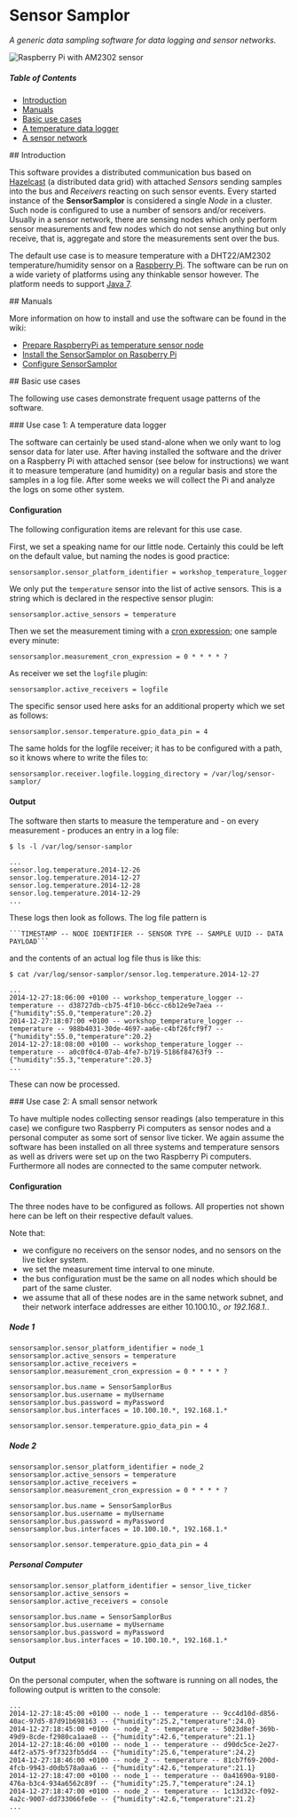 # Sensor Samplor

_A generic data sampling software for data logging and sensor networks._

![Raspberry Pi with AM2302 sensor](https://github.com/nwaldispuehl/sensor-samplor/wiki/img/raspberry_pi_with_am2302_sensor.jpg)

##### Table of Contents
* [Introduction](#introduction)
* [Manuals](#manuals)
* [Basic use cases](#basic_use_cases)
 * [A temperature data logger](#data_logger_usecase)
 * [A sensor network](#sensor_network_usecase)


<a name='introduction' />
## Introduction

This software provides a distributed communication bus based on [Hazelcast](http://hazelcast.org/) (a distributed data grid) with attached *Sensors* sending samples into the bus and *Receivers* reacting on such sensor events.
Every started instance of the **SensorSamplor** is considered a single *Node* in a cluster. Such node is configured to use a number of sensors and/or receivers.
Usually in a sensor network, there are sensing nodes which only perform sensor measurements and few nodes which do not sense anything but only receive, that is, aggregate and store the measurements sent over the bus.

The default use case is to measure temperature with a DHT22/AM2302 temperature/humidity sensor on a [Raspberry Pi](http://www.raspberrypi.org/). The software can be run on a wide variety of platforms using any thinkable sensor however. The platform needs to support [Java 7](https://www.java.com/).

<a name='manuals' />
## Manuals

More information on how to install and use the software can be found in the wiki:
* [Prepare RaspberryPi as temperature sensor node](https://github.com/nwaldispuehl/sensor-samplor/wiki/Prepare-RaspberryPi-as-temperature-sensor-node)
* [Install the SensorSamplor on Raspberry Pi](https://github.com/nwaldispuehl/sensor-samplor/wiki/Install-the-SensorSamplor-on-Raspberry-Pi)
* [Configure SensorSamplor](https://github.com/nwaldispuehl/sensor-samplor/wiki/Configure-SensorSamplor)


<a name='basic_use_cases' />
## Basic use cases

The following use cases demonstrate frequent usage patterns of the software.

<a name='data_logger_usecase' />
### Use case 1: A temperature data logger

The software can certainly be used stand-alone when we only want to log sensor data for later use. After having installed the software and the driver on a Raspberry Pi with attached sensor (see below for instructions) we want it to measure temperature (and humidity) on a regular basis and store the samples in a log file. After some weeks we will collect the Pi and analyze the logs on some other system.

#### Configuration

The following configuration items are relevant for this use case.

First, we set a speaking name for our little node. Certainly this could be left on the default value, but naming the nodes is good practice:

    sensorsamplor.sensor_platform_identifier = workshop_temperature_logger

We only put the ```temperature``` sensor into the list of active sensors. This is a string which is declared in the respective sensor plugin:

    sensorsamplor.active_sensors = temperature

Then we set the measurement timing with a [cron expression](http://www.quartz-scheduler.org/documentation/quartz-2.x/tutorials/crontrigger); one sample every minute:

    sensorsamplor.measurement_cron_expression = 0 * * * * ?

As receiver we set the ```logfile``` plugin:

    sensorsamplor.active_receivers = logfile

The specific sensor used here asks for an additional property which we set as follows:

    sensorsamplor.sensor.temperature.gpio_data_pin = 4

The same holds for the logfile receiver; it has to be configured with a path, so it knows where to write the files to:

    sensorsamplor.receiver.logfile.logging_directory = /var/log/sensor-samplor/

#### Output

The software then starts to measure the temperature and - on every measurement - produces an entry in a log file:

    $ ls -l /var/log/sensor-samplor

    ...
    sensor.log.temperature.2014-12-26
    sensor.log.temperature.2014-12-27
    sensor.log.temperature.2014-12-28
    sensor.log.temperature.2014-12-29
    ...

These logs then look as follows. The log file pattern is

    ```TIMESTAMP -- NODE IDENTIFIER -- SENSOR TYPE -- SAMPLE UUID -- DATA PAYLOAD```

and the contents of an actual log file thus is like this:

    $ cat /var/log/sensor-samplor/sensor.log.temperature.2014-12-27

    ...
    2014-12-27:18:06:00 +0100 -- workshop_temperature_logger -- temperature -- d38727db-cb75-4f10-b6cc-c6b12e9e7aea -- {"humidity":55.0,"temperature":20.2}
    2014-12-27:18:07:00 +0100 -- workshop_temperature_logger -- temperature -- 988b4031-30de-4697-aa6e-c4bf26fcf9f7 -- {"humidity":55.0,"temperature":20.2}
    2014-12-27:18:08:00 +0100 -- workshop_temperature_logger -- temperature -- a0c0f0c4-07ab-4fe7-b719-5186f84763f9 -- {"humidity":55.3,"temperature":20.3}
    ...

These can now be processed.

<a name='sensor_network_usecase' />
### Use case 2: A small sensor network

To have multiple nodes collecting sensor readings (also temperature in this case) we configure two Raspberry Pi computers as sensor nodes and a personal computer as some sort of sensor live ticker. We again assume the software has been installed on all three systems and temperature sensors as well as drivers were set up on the two Raspberry Pi computers. Furthermore all nodes are connected to the same computer network.

#### Configuration

The three nodes have to be configured as follows. All properties not shown here can be left on their respective default values.

Note that:
* we configure no receivers on the sensor nodes, and no sensors on the live ticker system.
* we set the measurement time interval to one minute.
* the bus configuration must be the same on all nodes which should be part of the same cluster.
* we assume that all of these nodes are in the same network subnet, and their network interface addresses are either 10.100.10.*, or 192.168.1.*.

##### Node 1

    sensorsamplor.sensor_platform_identifier = node_1
    sensorsamplor.active_sensors = temperature
    sensorsamplor.active_receivers =
    sensorsamplor.measurement_cron_expression = 0 * * * * ?

    sensorsamplor.bus.name = SensorSamplorBus
    sensorsamplor.bus.username = myUsername
    sensorsamplor.bus.password = myPassword
    sensorsamplor.bus.interfaces = 10.100.10.*, 192.168.1.*

    sensorsamplor.sensor.temperature.gpio_data_pin = 4

##### Node 2

    sensorsamplor.sensor_platform_identifier = node_2
    sensorsamplor.active_sensors = temperature
    sensorsamplor.active_receivers =
    sensorsamplor.measurement_cron_expression = 0 * * * * ?

    sensorsamplor.bus.name = SensorSamplorBus
    sensorsamplor.bus.username = myUsername
    sensorsamplor.bus.password = myPassword
    sensorsamplor.bus.interfaces = 10.100.10.*, 192.168.1.*

    sensorsamplor.sensor.temperature.gpio_data_pin = 4

##### Personal Computer

    sensorsamplor.sensor_platform_identifier = sensor_live_ticker
    sensorsamplor.active_sensors =
    sensorsamplor.active_receivers = console

    sensorsamplor.bus.name = SensorSamplorBus
    sensorsamplor.bus.username = myUsername
    sensorsamplor.bus.password = myPassword
    sensorsamplor.bus.interfaces = 10.100.10.*, 192.168.1.*

#### Output

On the personal computer, when the software is running on all nodes, the following output is written to the console:

    ...
    2014-12-27:18:45:00 +0100 -- node_1 -- temperature -- 9cc4d10d-d856-40ac-97d5-87d91b698163 -- {"humidity":25.2,"temperature":24.0}
    2014-12-27:18:45:00 +0100 -- node_2 -- temperature -- 5023d8ef-369b-49d9-8cde-f2980ca1aae8 -- {"humidity":42.6,"temperature":21.1}
    2014-12-27:18:46:00 +0100 -- node_1 -- temperature -- d90dc5ce-2e27-44f2-a575-9f7323fb5dd4 -- {"humidity":25.6,"temperature":24.2}
    2014-12-27:18:46:00 +0100 -- node_2 -- temperature -- 81cb7f69-200d-4fcb-9943-d0db578a0aa6 -- {"humidity":42.6,"temperature":21.1}
    2014-12-27:18:47:00 +0100 -- node_1 -- temperature -- 0a41690a-9180-476a-b3c4-934a6562c89f -- {"humidity":25.7,"temperature":24.1}
    2014-12-27:18:47:00 +0100 -- node_2 -- temperature -- 1c13d32c-f092-4a2c-9007-dd733066fe0e -- {"humidity":42.6,"temperature":21.2}
    ...

